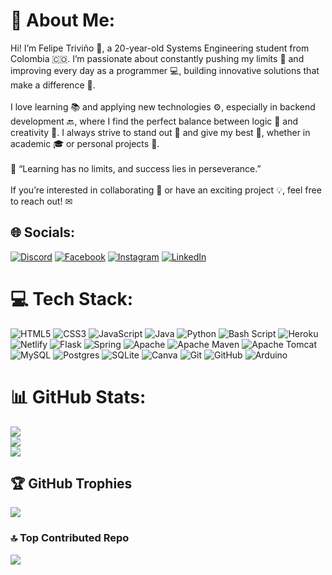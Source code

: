 # 💫 About Me:
Hi! I’m Felipe Triviño 👋, a 20-year-old Systems Engineering student from Colombia 🇨🇴. I’m passionate about constantly pushing my limits 💪 and improving every day as a programmer 💻, building innovative solutions that make a difference 🌟.<br><br>I love learning 📚 and applying new technologies ⚙, especially in backend development 🔙, where I find the perfect balance between logic 🧠 and creativity 🎨. I always strive to stand out 🌟 and give my best 💯, whether in academic 🎓 or personal projects 🚀.<br><br>🌟 “Learning has no limits, and success lies in perseverance.”<br><br>If you’re interested in collaborating 🤝 or have an exciting project 💡, feel free to reach out! ✉

## 🌐 Socials:
[![Discord](https://img.shields.io/badge/Discord-%237289DA.svg?logo=discord&logoColor=white)](https://discord.gg/RayAjaxx) [![Facebook](https://img.shields.io/badge/Facebook-%231877F2.svg?logo=Facebook&logoColor=white)](https://www.facebook.com/felipe.trivinogarzon.98/) [![Instagram](https://img.shields.io/badge/Instagram-%23E4405F.svg?logo=Instagram&logoColor=white)](https://instagram.com/_felipegarzon) [![LinkedIn](https://img.shields.io/badge/LinkedIn-%230077B5.svg?logo=linkedin&logoColor=white)](https://www.linkedin.com/in/felipe-trivi%C3%B1o-garz%C3%B3n-64121433b/)

# 💻 Tech Stack:
![HTML5](https://img.shields.io/badge/html5-%23E34F26.svg?style=for-the-badge&logo=html5&logoColor=white) ![CSS3](https://img.shields.io/badge/css3-%231572B6.svg?style=for-the-badge&logo=css3&logoColor=white) ![JavaScript](https://img.shields.io/badge/javascript-%23323330.svg?style=for-the-badge&logo=javascript&logoColor=%23F7DF1E) ![Java](https://img.shields.io/badge/java-%23ED8B00.svg?style=for-the-badge&logo=openjdk&logoColor=white) ![Python](https://img.shields.io/badge/python-3670A0?style=for-the-badge&logo=python&logoColor=ffdd54) ![Bash Script](https://img.shields.io/badge/bash_script-%23121011.svg?style=for-the-badge&logo=gnu-bash&logoColor=white) ![Heroku](https://img.shields.io/badge/heroku-%23430098.svg?style=for-the-badge&logo=heroku&logoColor=white) ![Netlify](https://img.shields.io/badge/netlify-%23000000.svg?style=for-the-badge&logo=netlify&logoColor=#00C7B7) ![Flask](https://img.shields.io/badge/flask-%23000.svg?style=for-the-badge&logo=flask&logoColor=white) ![Spring](https://img.shields.io/badge/spring-%236DB33F.svg?style=for-the-badge&logo=spring&logoColor=white) ![Apache](https://img.shields.io/badge/apache-%23D42029.svg?style=for-the-badge&logo=apache&logoColor=white) ![Apache Maven](https://img.shields.io/badge/Apache%20Maven-C71A36?style=for-the-badge&logo=Apache%20Maven&logoColor=white) ![Apache Tomcat](https://img.shields.io/badge/apache%20tomcat-%23F8DC75.svg?style=for-the-badge&logo=apache-tomcat&logoColor=black) ![MySQL](https://img.shields.io/badge/mysql-4479A1.svg?style=for-the-badge&logo=mysql&logoColor=white) ![Postgres](https://img.shields.io/badge/postgres-%23316192.svg?style=for-the-badge&logo=postgresql&logoColor=white) ![SQLite](https://img.shields.io/badge/sqlite-%2307405e.svg?style=for-the-badge&logo=sqlite&logoColor=white) ![Canva](https://img.shields.io/badge/Canva-%2300C4CC.svg?style=for-the-badge&logo=Canva&logoColor=white) ![Git](https://img.shields.io/badge/git-%23F05033.svg?style=for-the-badge&logo=git&logoColor=white) ![GitHub](https://img.shields.io/badge/github-%23121011.svg?style=for-the-badge&logo=github&logoColor=white) ![Arduino](https://img.shields.io/badge/-Arduino-00979D?style=for-the-badge&logo=Arduino&logoColor=white)

# 📊 GitHub Stats:
![](https://github-readme-stats.vercel.app/api?username=Petriv2004&theme=shadow_blue&hide_border=false&include_all_commits=false&count_private=false)<br/>
![](https://github-readme-streak-stats.herokuapp.com/?user=Petriv2004&theme=shadow_blue&hide_border=false)<br/>
![](https://github-readme-stats.vercel.app/api/top-langs/?username=Petriv2004&theme=shadow_blue&hide_border=false&include_all_commits=false&count_private=false&layout=compact)

## 🏆 GitHub Trophies
![](https://github-profile-trophy.vercel.app/?username=Petriv2004&theme=shadow_blue&no-frame=false&no-bg=true&margin-w=4)

### 🔝 Top Contributed Repo
![](https://github-contributor-stats.vercel.app/api?username=Petriv2004&limit=5&theme=shadow_blue&combine_all_yearly_contributions=true)

<!-- Proudly created with GPRM ( https://gprm.itsvg.in ) -->
